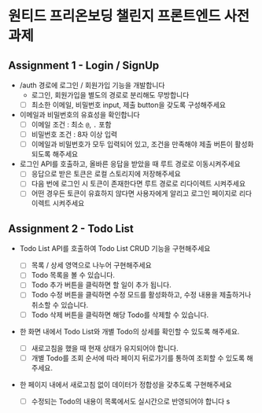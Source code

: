 # 원티드 프리온보딩 챌린지 프론트엔드 사전과제

## Assignment 1 - Login / SignUp

- /auth 경로에 로그인 / 회원가입 기능을 개발합니다
  - 로그인, 회원가입을 별도의 경로로 분리해도 무방합니다
  - [ ] 최소한 이메일, 비밀번호 input, 제출 button을 갖도록 구성해주세요
- 이메일과 비밀번호의 유효성을 확인합니다
  - [ ] 이메일 조건 : 최소 `@`, `.` 포함
  - [ ] 비밀번호 조건 : 8자 이상 입력
  - [ ] 이메일과 비밀번호가 모두 입력되어 있고, 조건을 만족해야 제출 버튼이 활성화 되도록 해주세요
- 로그인 API를 호출하고, 올바른 응답을 받았을 때 루트 경로로 이동시켜주세요
  - [ ] 응답으로 받은 토큰은 로컬 스토리지에 저장해주세요
  - [ ] 다음 번에 로그인 시 토큰이 존재한다면 루트 경로로 리다이렉트 시켜주세요
  - [ ] 어떤 경우든 토큰이 유효하지 않다면 사용자에게 알리고 로그인 페이지로 리다이렉트 시켜주세요

## Assignment 2 - Todo List

- Todo List API를 호출하여 Todo List CRUD 기능을 구현해주세요
  - [ ] 목록 / 상세 영역으로 나누어 구현해주세요
  - [ ] Todo 목록을 볼 수 있습니다.
  - [ ] Todo 추가 버튼을 클릭하면 할 일이 추가 됩니다.
  - [ ] Todo 수정 버튼을 클릭하면 수정 모드를 활성화하고, 수정 내용을 제출하거나 취소할 수 있습니다.
  - [ ] Todo 삭제 버튼을 클릭하면 해당 Todo를 삭제할 수 있습니다.
- 한 화면 내에서 Todo List와 개별 Todo의 상세를 확인할 수 있도록 해주세요.
  - [ ] 새로고침을 했을 때 현재 상태가 유지되어야 합니다.
  - [ ] 개별 Todo를 조회 순서에 따라 페이지 뒤로가기를 통하여 조회할 수 있도록 해주세요.
- 한 페이지 내에서 새로고침 없이 데이터가 정합성을 갖추도록 구현해주세요

  - [ ] 수정되는 Todo의 내용이 목록에서도 실시간으로 반영되어야 합니다
        s
